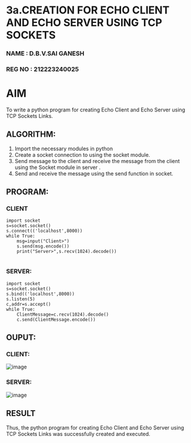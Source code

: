 # 3a.CREATION FOR ECHO CLIENT AND ECHO SERVER USING TCP SOCKETS

### NAME : D.B.V.SAI GANESH
### REG NO : 212223240025
# AIM
To write a python program for creating Echo Client and Echo Server using TCP
Sockets Links.
## ALGORITHM:
1. Import the necessary modules in python
2. Create a socket connection to using the socket module.
3. Send message to the client and receive the message from the client using the Socket module in
 server .
4. Send and receive the message using the send function in socket.
## PROGRAM:
### CLIENT
```
import socket
s=socket.socket()
s.connect(('localhost',8000))
while True:
    msg=input("Client>")
    s.send(msg.encode())
    print("Server>",s.recv(1024).decode())
    

```
### SERVER:
```
import socket
s=socket.socket()
s.bind(('localhost',8000))
s.listen(5)
c,addr=s.accept()
while True:
    ClientMessage=c.recv(1024).decode()
    c.send(ClientMessage.encode())

```
## OUPUT:
### CLIENT:
![image](https://github.com/user-attachments/assets/31c11a0e-0016-4ad6-95b1-4966a8c3f0c0)

### SERVER:

![image](https://github.com/user-attachments/assets/46968176-ff55-4bbf-97b3-8afaade6dabd)

## RESULT
Thus, the python program for creating Echo Client and Echo Server using TCP Sockets Links 
was successfully created and executed.
